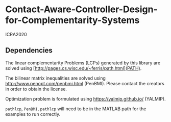 # Contact-Aware-Controller-Design-for-Complementarity-Systems
ICRA2020

## Dependencies
The linear complementarity Problems (LCPs) generated by this library are solved using [http://pages.cs.wisc.edu/~ferris/path.html](PATH). 

The bilinear matrix inequalities are solved using http://www.penopt.com/penbmi.html (PenBMI). Please contact the creators in order to obtain the license.

Optimization problem is formulated using  https://yalmip.github.io/ (YALMIP).

`pathlcp`, `PenBMI`, `pathlcp` will need to be in the MATLAB path for the examples to run correctly.
